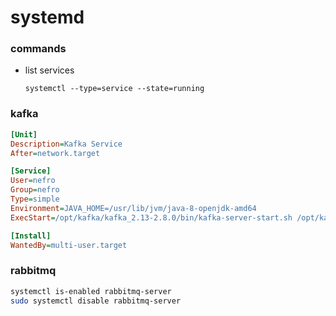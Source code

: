 # systemd

### commands

- list services
  ```
  systemctl --type=service --state=running
  ```

### kafka

```ini
[Unit]
Description=Kafka Service
After=network.target

[Service]
User=nefro
Group=nefro
Type=simple
Environment=JAVA_HOME=/usr/lib/jvm/java-8-openjdk-amd64
ExecStart=/opt/kafka/kafka_2.13-2.8.0/bin/kafka-server-start.sh /opt/kafka/kafka_2.13-2.8.0/config/server.properties

[Install]
WantedBy=multi-user.target

```


### rabbitmq

```bash
systemctl is-enabled rabbitmq-server
sudo systemctl disable rabbitmq-server

```
